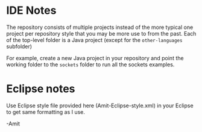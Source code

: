 IDE Notes
=========

The repository consists of multiple projects instead of the more typical one project per repository
style that you may be more use to from the past. Each of the top-level folder is a Java project
(except for the `other-languages` subfolder)

For example, create a new Java project in your repository and point the working folder to the
`sockets` folder to run all the sockets examples.

Eclipse notes
=============
Use Eclipse style file provided here (Amit-Eclipse-style.xml) in your Eclipse to
get same formatting as I use. 

-Amit
